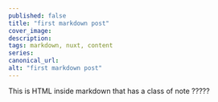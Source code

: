 ```yaml
---
published: false
title: "first markdown post"
cover_image:
description:
tags: markdown, nuxt, content
series:
canonical_url:
alt: "first markdown post"
---
```


<div class="p-4 mb-4 text-white bg-blue-500">
  This is HTML inside markdown that has a class of note ?????
</div>
